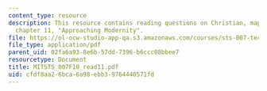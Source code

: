 ```yaml
---
content_type: resource
description: This resource contains reading questions on Christian, maps of time,
  chapter 11, "Approaching Modernity".
file: https://ol-ocw-studio-app-qa.s3.amazonaws.com/courses/sts-007-technology-in-history-fall-2010/cfdf8aa26bca6a98ebb39764440571fd_MITSTS_007F10_read11.pdf
file_type: application/pdf
parent_uid: 02fa6a93-8e6b-57dd-7396-b6ccc08bbee7
resourcetype: Document
title: MITSTS_007F10_read11.pdf
uid: cfdf8aa2-6bca-6a98-ebb3-9764440571fd
---
```

